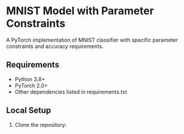 # MNIST Model with Parameter Constraints

A PyTorch implementation of MNIST classifier with specific parameter constraints and accuracy requirements.

## Requirements

- Python 3.8+
- PyTorch 2.0+
- Other dependencies listed in requirements.txt

## Local Setup

1. Clone the repository:
